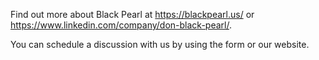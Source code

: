 Find out more about Black Pearl at https://blackpearl.us/ or https://www.linkedin.com/company/don-black-pearl/.

You can schedule a discussion with us by using the form or our website.
